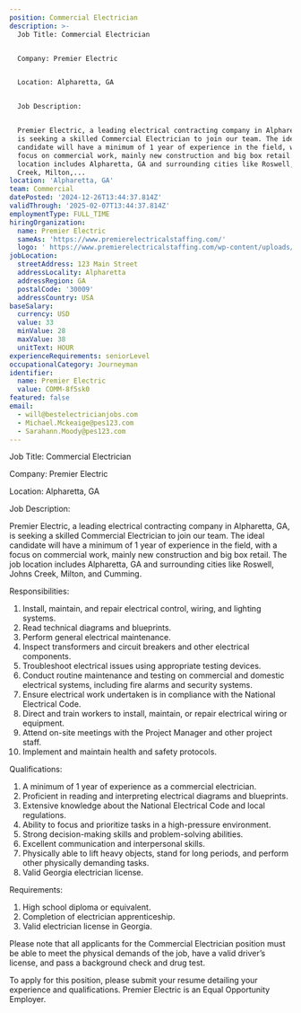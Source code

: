 ```yaml
---
position: Commercial Electrician
description: >-
  Job Title: Commercial Electrician 


  Company: Premier Electric


  Location: Alpharetta, GA


  Job Description:


  Premier Electric, a leading electrical contracting company in Alpharetta, GA,
  is seeking a skilled Commercial Electrician to join our team. The ideal
  candidate will have a minimum of 1 year of experience in the field, with a
  focus on commercial work, mainly new construction and big box retail. The job
  location includes Alpharetta, GA and surrounding cities like Roswell, Johns
  Creek, Milton,...
location: 'Alpharetta, GA'
team: Commercial
datePosted: '2024-12-26T13:44:37.814Z'
validThrough: '2025-02-07T13:44:37.814Z'
employmentType: FULL_TIME
hiringOrganization:
  name: Premier Electric
  sameAs: 'https://www.premierelectricalstaffing.com/'
  logo: ' https://www.premierelectricalstaffing.com/wp-content/uploads/2020/05/Premier-Electrical-Staffing-logo.png'
jobLocation:
  streetAddress: 123 Main Street
  addressLocality: Alpharetta
  addressRegion: GA
  postalCode: '30009'
  addressCountry: USA
baseSalary:
  currency: USD
  value: 33
  minValue: 28
  maxValue: 38
  unitText: HOUR
experienceRequirements: seniorLevel
occupationalCategory: Journeyman
identifier:
  name: Premier Electric
  value: COMM-8f5sk0
featured: false
email:
  - will@bestelectricianjobs.com
  - Michael.Mckeaige@pes123.com
  - Sarahann.Moody@pes123.com
---
```




Job Title: Commercial Electrician 

Company: Premier Electric

Location: Alpharetta, GA

Job Description:

Premier Electric, a leading electrical contracting company in Alpharetta, GA, is seeking a skilled Commercial Electrician to join our team. The ideal candidate will have a minimum of 1 year of experience in the field, with a focus on commercial work, mainly new construction and big box retail. The job location includes Alpharetta, GA and surrounding cities like Roswell, Johns Creek, Milton, and Cumming.

Responsibilities:

1. Install, maintain, and repair electrical control, wiring, and lighting systems.
2. Read technical diagrams and blueprints.
3. Perform general electrical maintenance.
4. Inspect transformers and circuit breakers and other electrical components.
5. Troubleshoot electrical issues using appropriate testing devices.
6. Conduct routine maintenance and testing on commercial and domestic electrical systems, including fire alarms and security systems.
7. Ensure electrical work undertaken is in compliance with the National Electrical Code.
8. Direct and train workers to install, maintain, or repair electrical wiring or equipment.
9. Attend on-site meetings with the Project Manager and other project staff.
10. Implement and maintain health and safety protocols.

Qualifications:

1. A minimum of 1 year of experience as a commercial electrician.
2. Proficient in reading and interpreting electrical diagrams and blueprints.
3. Extensive knowledge about the National Electrical Code and local regulations.
4. Ability to focus and prioritize tasks in a high-pressure environment.
5. Strong decision-making skills and problem-solving abilities.
6. Excellent communication and interpersonal skills.
7. Physically able to lift heavy objects, stand for long periods, and perform other physically demanding tasks.
8. Valid Georgia electrician license.

Requirements:

1. High school diploma or equivalent.
2. Completion of electrician apprenticeship.
3. Valid electrician license in Georgia.

Please note that all applicants for the Commercial Electrician position must be able to meet the physical demands of the job, have a valid driver’s license, and pass a background check and drug test. 

To apply for this position, please submit your resume detailing your experience and qualifications. Premier Electric is an Equal Opportunity Employer.
